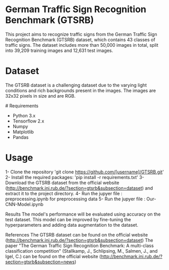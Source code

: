 # German Traffic Sign Recognition Benchmark (GTSRB)
This project aims to recognize traffic signs from the German Traffic Sign Recognition Benchmark (GTSRB) dataset, which contains 43 classes of traffic signs. The dataset includes more than 50,000 images in total, split into 39,209 training images and 12,631 test images.

# Dataset

The GTSRB dataset is a challenging dataset due to the varying light conditions and rich backgrounds present in the images. The images are 32x32 pixels in size and are RGB.

# Requirements

- Python 3.x
- Tensorflow 2.x
- Numpy
- Matplotlib
- Pandas

# Usage

1- Clone the repository 'git clone https://github.com/[username]/GTSRB.git'
2- Install the required packages: 'pip install -r requirements.txt'
3- Download the GTSRB dataset from the official website (http://benchmark.ini.rub.de/?section=gtsrb&subsection=dataset) and extract it to the project directory.
4- Run the jupyer file : preprocessing.ipynb for preprocessing data
5- Run the jupyer file : Our-CNN-Model.ipynb

Results
The model's performance will be evaluated using accuracy on the test dataset. This model can be improved by fine-tuning the hyperparameters and adding data augmentation to the dataset.

References
The GTSRB dataset can be found on the official website (http://benchmark.ini.rub.de/?section=gtsrb&subsection=dataset)
The paper "The German Traffic Sign Recognition Benchmark: A multi-class classification competition" (Stallkamp, J., Schlipsing, M., Salmen, J., and Igel, C.) can be found on the official website (http://benchmark.ini.rub.de/?section=gtsrb&subsection=news)

